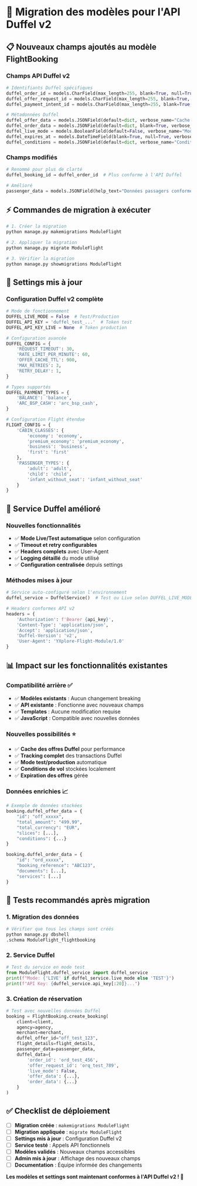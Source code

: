 # 🔄 Migration des modèles pour l'API Duffel v2

## 📋 **Nouveaux champs ajoutés au modèle FlightBooking**

### **Champs API Duffel v2**
```python
# Identifiants Duffel spécifiques
duffel_order_id = models.CharField(max_length=255, blank=True, null=True, verbose_name="ID commande Duffel")
duffel_offer_request_id = models.CharField(max_length=255, blank=True, null=True, verbose_name="ID demande d'offre Duffel")
duffel_payment_intent_id = models.CharField(max_length=255, blank=True, null=True, verbose_name="ID intention de paiement Duffel")

# Métadonnées Duffel
duffel_offer_data = models.JSONField(default=dict, verbose_name="Cache offre Duffel")
duffel_order_data = models.JSONField(default=dict, blank=True, verbose_name="Cache commande Duffel")
duffel_live_mode = models.BooleanField(default=False, verbose_name="Mode production Duffel")
duffel_expires_at = models.DateTimeField(blank=True, null=True, verbose_name="Expiration offre Duffel")
duffel_conditions = models.JSONField(default=dict, verbose_name="Conditions Duffel")
```

### **Champs modifiés**
```python
# Renommé pour plus de clarté
duffel_booking_id → duffel_order_id  # Plus conforme à l'API Duffel

# Amélioré
passenger_data = models.JSONField(help_text="Données passagers conformes API Duffel (avec IDs)")
```

## ⚡ **Commandes de migration à exécuter**

```bash
# 1. Créer la migration
python manage.py makemigrations ModuleFlight

# 2. Appliquer la migration
python manage.py migrate ModuleFlight

# 3. Vérifier la migration
python manage.py showmigrations ModuleFlight
```

## 🔧 **Settings mis à jour**

### **Configuration Duffel v2 complète**
```python
# Mode de fonctionnement
DUFFEL_LIVE_MODE = False  # Test/Production
DUFFEL_API_KEY = 'duffel_test_...'  # Token test
DUFFEL_API_KEY_LIVE = None  # Token production

# Configuration avancée
DUFFEL_CONFIG = {
    'REQUEST_TIMEOUT': 30,
    'RATE_LIMIT_PER_MINUTE': 60,
    'OFFER_CACHE_TTL': 900,
    'MAX_RETRIES': 3,
    'RETRY_DELAY': 1,
}

# Types supportés
DUFFEL_PAYMENT_TYPES = {
    'BALANCE': 'balance',
    'ARC_BSP_CASH': 'arc_bsp_cash',
}

# Configuration Flight étendue
FLIGHT_CONFIG = {
    'CABIN_CLASSES': {
        'economy': 'economy',
        'premium_economy': 'premium_economy', 
        'business': 'business',
        'first': 'first'
    },
    'PASSENGER_TYPES': {
        'adult': 'adult',
        'child': 'child',
        'infant_without_seat': 'infant_without_seat'
    }
}
```

## 🚀 **Service Duffel amélioré**

### **Nouvelles fonctionnalités**
- ✅ **Mode Live/Test automatique** selon configuration
- ✅ **Timeout et retry configurables** 
- ✅ **Headers complets** avec User-Agent
- ✅ **Logging détaillé** du mode utilisé
- ✅ **Configuration centralisée** depuis settings

### **Méthodes mises à jour**
```python
# Service auto-configuré selon l'environnement
duffel_service = DuffelService()  # Test ou Live selon DUFFEL_LIVE_MODE

# Headers conformes API v2
headers = {
    'Authorization': f'Bearer {api_key}',
    'Content-Type': 'application/json',
    'Accept': 'application/json',
    'Duffel-Version': 'v2',
    'User-Agent': 'YXplore-Flight-Module/1.0'
}
```

## 📊 **Impact sur les fonctionnalités existantes**

### **Compatibilité arrière ✅**
- ✅ **Modèles existants** : Aucun changement breaking
- ✅ **API existante** : Fonctionne avec nouveaux champs
- ✅ **Templates** : Aucune modification requise
- ✅ **JavaScript** : Compatible avec nouvelles données

### **Nouvelles possibilités ⭐**
- ✅ **Cache des offres Duffel** pour performance
- ✅ **Tracking complet** des transactions Duffel
- ✅ **Mode test/production** automatique
- ✅ **Conditions de vol** stockées localement
- ✅ **Expiration des offres** gérée

### **Données enrichies 📈**
```python
# Exemple de données stockées
booking.duffel_offer_data = {
    "id": "off_xxxxx",
    "total_amount": "499.99",
    "total_currency": "EUR",
    "slices": [...],
    "conditions": {...}
}

booking.duffel_order_data = {
    "id": "ord_xxxxx", 
    "booking_reference": "ABC123",
    "documents": [...],
    "services": [...]
}
```

## 🧪 **Tests recommandés après migration**

### **1. Migration des données**
```bash
# Vérifier que tous les champs sont créés
python manage.py dbshell
.schema ModuleFlight_flightbooking
```

### **2. Service Duffel**
```python
# Test du service en mode test
from ModuleFlight.duffel_service import duffel_service
print(f"Mode: {'LIVE' if duffel_service.live_mode else 'TEST'}")
print(f"API Key: {duffel_service.api_key[:20]}...")
```

### **3. Création de réservation**
```python
# Test avec nouvelles données Duffel
booking = FlightBooking.create_booking(
    client=client,
    agency=agency, 
    merchant=merchant,
    duffel_offer_id="off_test_123",
    flight_details=flight_details,
    passenger_data=passenger_data,
    duffel_data={
        'order_id': 'ord_test_456',
        'offer_request_id': 'orq_test_789',
        'live_mode': False,
        'offer_data': {...},
        'order_data': {...}
    }
)
```

## ✅ **Checklist de déploiement**

- [ ] **Migration créée** : `makemigrations ModuleFlight`
- [ ] **Migration appliquée** : `migrate ModuleFlight`
- [ ] **Settings mis à jour** : Configuration Duffel v2
- [ ] **Service testé** : Appels API fonctionnels
- [ ] **Modèles validés** : Nouveaux champs accessibles
- [ ] **Admin mis à jour** : Affichage des nouveaux champs
- [ ] **Documentation** : Équipe informée des changements

**Les modèles et settings sont maintenant conformes à l'API Duffel v2 ! 🎉**
